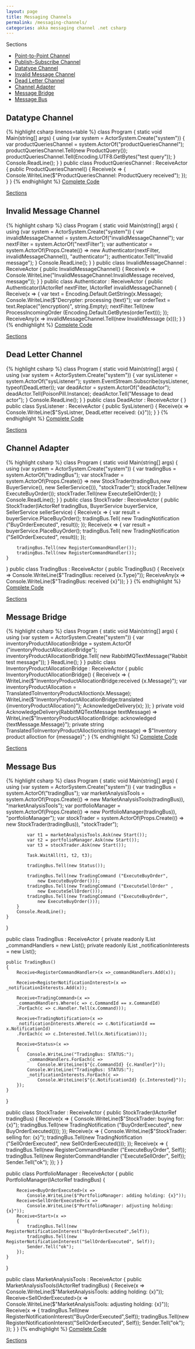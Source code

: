 ```yaml
---
layout: page
title: Messaging Channels
permalink: /messaging-channels/
categories: akka messaging channel .net csharp
---
```

<a name="Sections">Sections</a>
<ul>
    <li>
      <a href="#PointPoint">Point-to-Point Channel</a>
    </li>
    <li>    
      <a href="#PublishSubscribe">Publish-Subscribe Channel</a>
    </li>
    <li>
      <a href="#Datatype">Datatype Channel</a>
    </li>
    <li>
      <a href="#InvalidMessage">Invalid Message Channel</a>
    </li>
    <li>
      <a href="#DeadLetter">Dead Letter Channel</a>
    </li>
    <li>
      <a href="#ChannelAdapter">Channel Adapter</a>
    </li>
    <li>
      <a href="#MessageBridge">Message Bridge</a>
    </li>
    <li>
      <a href="#MessageBus">Message Bus</a>
    </li>
</ul>

<h2 class="page-heading"><a name="Datatype">Datatype Channel</a></h2>
{% highlight csharp linenos=table %}
class Program
{
    static void Main(string[] args)
    {
        using (var system = ActorSystem.Create("system"))
        {
            var productQueriesChannel = 
                system.ActorOf<ProductQueriesChannel>("productQueriesChannel");
            productQueriesChannel.Tell(new ProductQuery());
            productQueriesChannel.Tell(Encoding.UTF8.GetBytes("test query"));
        }
        Console.ReadLine();
    }
}
public class ProductQueriesChannel : ReceiveActor
{
    public ProductQueriesChannel()
    {
        Receive<ProductQuery>(x =>
        {
            Console.WriteLine($"ProductQueriesChannel: ProductQuery received");
        });
    }
}
{% endhighlight %}
<a href="https://github.com/berczeck/csharpreactivepatterns/blob/master/MessagingChannels/Datatype%20Channel/Program.cs" 
    target="_blank">Complete Code</a>
<p><a href="#Sections">Sections</a></p>

<h2 class="page-heading"><a name="InvalidMessage">Invalid Message Channel</a></h2>
{% highlight csharp %}
class Program
{
    static void Main(string[] args)
    {
        using (var system = ActorSystem.Create("system"))
        {
            var invalidMessageChannel = 
                system.ActorOf<InvalidMessageChannel>("invalidMessageChannel");
            var nextFilter = system.ActorOf<NextFilter>("nextFilter");
            var authenticator =
                system.ActorOf(Props.Create(() => 
                    new Authenticator(nextFilter, invalidMessageChannel)), 
                    "authenticator");
            authenticator.Tell("Invalid message");
        }
        Console.ReadLine();
    }
}
public class InvalidMessageChannel : ReceiveActor
{
    public InvalidMessageChannel()
    {
        Receive<InvalidMessage>(x => 
            Console.WriteLine("InvalidMessageChannel:InvalidMessage received, message"));
    }
}
public class Authenticator : ReceiveActor
{
    public Authenticator(IActorRef nextFilter, IActorRef invalidMessageChannel)
    {
        Receive<ProcessIncomingOrder>(x =>
        {
            var text = Encoding.Default.GetString(x.Message);
            Console.WriteLine($"Decrypter: processing {text}");
            var orderText = text.Replace("(encryption)", string.Empty);
            nextFilter.Tell(new ProcessIncomingOrder 
                (Encoding.Default.GetBytes(orderText)));
        });
        ReceiveAny(x => invalidMessageChannel.Tell(new InvalidMessage (x)));
    }
}
{% endhighlight %}
<a href="https://github.com/berczeck/csharpreactivepatterns/blob/master/MessagingChannels/Invalid%20Message%20Channel/Program.cs" 
    target="_blank">Complete Code</a>
<p><a href="#Sections">Sections</a></p>

<h2 class="page-heading"><a name="DeadLetter">Dead Letter Channel</a></h2>
{% highlight csharp %}
class Program
{
    static void Main(string[] args)
    {
        using (var system = ActorSystem.Create("system"))
        {
            var sysListener = system.ActorOf<SysListener>("sysListener");
            system.EventStream.Subscribe(sysListener, typeof(DeadLetter));
            var deadActor = system.ActorOf<DeadActor>("deadActor");
            deadActor.Tell(PoisonPill.Instance);
            deadActor.Tell("Message to dead actor");
        }
        Console.ReadLine();
    }
}
public class DeadActor : ReceiveActor
{
}
public class SysListener : ReceiveActor
{
    public SysListener()
    {
        Receive<DeadLetter>(x => 
            Console.WriteLine($"SysListner, DeadLetter received: {x}"));
    }   
}
{% endhighlight %}
<a href="https://github.com/berczeck/csharpreactivepatterns/blob/master/MessagingChannels/Dead%20Letter%20Channel/Program.cs" 
    target="_blank">Complete Code</a>
<p><a href="#Sections">Sections</a></p>

<h2 class="page-heading"><a name="ChannelAdapter">Channel Adapter</a></h2>
{% highlight csharp %}
class Program
{
    static void Main(string[] args)
    {
        using (var system = ActorSystem.Create("system"))
        {
            var tradingBus = system.ActorOf<TradingBus>("tradingBus");
            var stockTrader =
                system.ActorOf(Props.Create(() => 
                new StockTrader(tradingBus,new BuyerService(), 
                    new SellerService())), "stockTrader");
            stockTrader.Tell(new ExecuteBuyOrder());
            stockTrader.Tell(new ExecuteSellOrder());
        }
        Console.ReadLine();
    }
}
public class StockTrader : ReceiveActor
{
    public StockTrader(IActorRef tradingBus, 
        BuyerService buyerService, SellerService sellerService)
    {
        Receive<ExecuteBuyOrder>(x =>
        {
            var result = buyerService.PlaceBuyOrder();
            tradingBus.Tell(
                new TradingNotification ("BuyOrderExecuted", result));
        });
        Receive<ExecuteSellOrder>(x =>
        {
            var result = buyerService.PlaceBuyOrder();
            tradingBus.Tell(
                new TradingNotification ("SellOrderExecuted", result));
        });

        tradingBus.Tell(new RegisterCommandHandler());
        tradingBus.Tell(new RegisterCommandHandler());
    }
}
public class TradingBus : ReceiveActor
{
    public TradingBus()
    {
        Receive<TradingNotification>(x => 
            Console.WriteLine($"TradingBus: received {x.Type}"));
        ReceiveAny(x => Console.WriteLine($"TradingBus: received {x}"));
    }
}
{% endhighlight %}
<a href="https://github.com/berczeck/csharpreactivepatterns/blob/master/MessagingChannels/Channel%20Adapter/Program.cs" 
    target="_blank">Complete Code</a>
<p><a href="#Sections">Sections</a></p>

<h2 class="page-heading"><a name="MessageBridge">Message Bridge</a></h2>
{% highlight csharp %}
class Program
{
    static void Main(string[] args)
    {
        using (var system = ActorSystem.Create("system"))
        {
            var inventoryProductAllocationBridge =
                system.ActorOf<InventoryProductAllocationBridge>
                ("inventoryProductAllocationBridge");
            inventoryProductAllocationBridge.Tell(
                new RabbitMQTextMessage("Rabbit test message"));
        }
        ReadLine();
    }
}
public class InventoryProductAllocationBridge : ReceiveActor
{
    public InventoryProductAllocationBridge()
    {
        Receive<RabbitMQTextMessage>(x =>
        {
            WriteLine($"InventoryProductAllocationBridge:received {x.Message}");
            var inventoryProductAllocation = 
                TranslatedToInventoryProductAlloction(x.Message);
            WriteLine($"InventoryProductAllocationBridge:translated {inventoryProductAllocation}");
            AcknowledgeDelivery(x);
        });
    }
    private void AcknowledgeDelivery(RabbitMQTextMessage textMessage) 
        => WriteLine($"InventoryProductAllocationBridge: acknowledged {textMessage.Message}");
    private string TranslatedToInventoryProductAlloction(string message) 
        => $"Inventory product alloction for {message}";
}
{% endhighlight %}
<a href="https://github.com/berczeck/csharpreactivepatterns/blob/master/MessagingChannels/Message%20Bridge/Program.cs" 
    target="_blank">Complete Code</a>
<p><a href="#Sections">Sections</a></p>

<h2 class="page-heading"><a name="MessageBus">Message Bus</a></h2>
{% highlight csharp %}
class Program
{
    static void Main(string[] args)
    {
        using (var system = ActorSystem.Create("system"))
        {
            var tradingBus = system.ActorOf<TradingBus>("tradingBus");
            var marketAnalysisTools = system.ActorOf(Props.Create(() => 
                new MarketAnalysisTools(tradingBus)),
                "marketAnalysisTools");
            var portfolioManager = system.ActorOf(Props.Create(() => 
                new PortfolioManager(tradingBus)),
                "portfolioManager");
            var stockTrader = system.ActorOf(Props.Create(() => 
                new StockTrader(tradingBus)), "stockTrader");

            var t1 = marketAnalysisTools.Ask(new Start());
            var t2 = portfolioManager.Ask(new Start());
            var t3 = stockTrader.Ask(new Start());

            Task.WaitAll(t1, t2, t3);
            
            tradingBus.Tell(new Status());
            
            tradingBus.Tell(new TradingCommand ("ExecuteBuyOrder", 
                new ExecuteBuyOrder()));
            tradingBus.Tell(new TradingCommand ("ExecuteSellOrder" , 
                new ExecuteSellOrder()));
            tradingBus.Tell(new TradingCommand ("ExecuteBuyOrder", 
                new ExecuteBuyOrder()));
        }
        Console.ReadLine();
    }
}

public class TradingBus : ReceiveActor
{
    private readonly IList<RegisterCommandHandler> _commandHandlers = 
        new List<RegisterCommandHandler>();
    private readonly IList<RegisterNotificationInterest> _notificationInterests = 
        new List<RegisterNotificationInterest>();

    public TradingBus()
    {
        Receive<RegisterCommandHandler>(x =>_commandHandlers.Add(x));

        Receive<RegisterNotificationInterest>(x => _notificationInterests.Add(x));

        Receive<TradingCommand>(x => 
        _commandHandlers.Where(c => c.CommandId == x.CommandId)
        .ForEach(c => c.Handler.Tell(x.Command)));

        Receive<TradingNotification>(x => 
        _notificationInterests.Where(c => c.NotificationId == x.NotificationId)
        .ForEach(c => c.Interested.Tell(x.Notification)));

        Receive<Status>(x =>
        {
            Console.WriteLine("TradingBus: STATUS:");
            _commandHandlers.ForEach(c => 
                Console.WriteLine($"{c.CommandId} {c.Handler}"));
            Console.WriteLine("TradingBus: STATUS:");
            _notificationInterests.ForEach(c => 
                Console.WriteLine($"{c.NotificationId} {c.Interested}"));
        });
    }
}

public class StockTrader : ReceiveActor
{
    public StockTrader(IActorRef tradingBus)
    {
        Receive<ExecuteBuyOrder>(x =>
        {
            Console.WriteLine($"StockTrader: buying for: {x}");
            tradingBus.Tell(new TradingNotification 
                ("BuyOrderExecuted", new BuyOrderExecuted()));
        });
        Receive<ExecuteSellOrder>(x =>
        {
            Console.WriteLine($"StockTrader: selling for: {x}");
            tradingBus.Tell(new TradingNotification 
                ("SellOrderExecuted", new SellOrderExecuted()));
        });
        Receive<Start>(x =>
        {
            tradingBus.Tell(new RegisterCommandHandler ("ExecuteBuyOrder", Self));
            tradingBus.Tell(new RegisterCommandHandler ("ExecuteSellOrder", Self));
            Sender.Tell("ok");
        });
    }
}

public class PortfolioManager : ReceiveActor
{
    public PortfolioManager(IActorRef tradingBus)
    {

        Receive<BuyOrderExecuted>(x => 
            Console.WriteLine($"PortfolioManager: adding holding: {x}"));
        Receive<SellOrderExecuted>(x => 
            Console.WriteLine($"PortfolioManager: adjusting holding: {x}"));
        Receive<Start>(x =>
        {
            tradingBus.Tell(new RegisterNotificationInterest("BuyOrderExecuted",Self));
            tradingBus.Tell(new RegisterNotificationInterest("SellOrderExecuted", Self));
            Sender.Tell("ok");
        });
    }
}

public class MarketAnalysisTools : ReceiveActor
{
    public MarketAnalysisTools(IActorRef tradingBus)
    {
        Receive<BuyOrderExecuted>(x => 
            Console.WriteLine($"MarketAnalysisTools: adding holding: {x}"));
        Receive<SellOrderExecuted>(x => 
            Console.WriteLine($"MarketAnalysisTools: adjusting holding: {x}"));
        Receive<Start>(x =>
        {
            tradingBus.Tell(new RegisterNotificationInterest("BuyOrderExecuted",Self));
            tradingBus.Tell(new RegisterNotificationInterest("SellOrderExecuted", Self));
            Sender.Tell("ok");
        });
    }
}
{% endhighlight %}
<a href="https://github.com/berczeck/csharpreactivepatterns/blob/master/MessagingChannels/Message%20Bus/Program.cs" 
    target="_blank">Complete Code</a>
<p><a href="#Sections">Sections</a></p>
